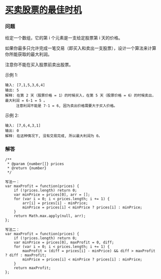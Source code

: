 # [买卖股票的最佳时机](https://leetcode-cn.com/problems/best-time-to-buy-and-sell-stock)

### 问题
给定一个数组，它的第 i 个元素是一支给定股票第 i 天的价格。

如果你最多只允许完成一笔交易（即买入和卖出一支股票），设计一个算法来计算你所能获取的最大利润。

注意你不能在买入股票前卖出股票。

示例 1:

```
输入: [7,1,5,3,6,4]
输出: 5
解释: 在第 2 天（股票价格 = 1）的时候买入，在第 5 天（股票价格 = 6）的时候卖出，最大利润 = 6-1 = 5 。
     注意利润不能是 7-1 = 6, 因为卖出价格需要大于买入价格。
```
示例 2:

```
输入: [7,6,4,3,1]
输出: 0
解释: 在这种情况下, 没有交易完成, 所以最大利润为 0。
```

### 解答

```
/**
 * @param {number[]} prices
 * @return {number}
 */

写法一：
var maxProfit = function(prices) {
    if (!prices.length) return 0;
    var minPrice = prices[0], arr = [];
    for (var i = 0; i < prices.length; i += 1) {
        arr[i] = prices[i] - minPrice;
        minPrice = prices[i] < minPrice ? prices[i] : minPrice;
    }
    return Math.max.apply(null, arr);
};

写法二：
var maxProfit = function(prices) {
    if (!prices.length) return 0;
    var minPrice = prices[0], maxProfit = 0, diff;
    for (var i = 0; i < prices.length; i += 1) {
        maxProfit = (diff = prices[i] - minPrice) && diff > maxProfit ? diff : maxProfit;
        minPrice = prices[i] < minPrice ? prices[i] : minPrice;
    }
    return maxProfit;
};
```
